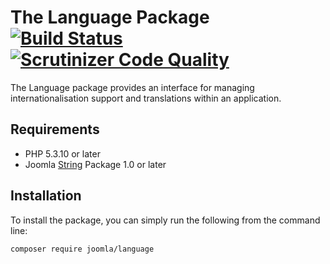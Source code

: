 # The Language Package [![Build Status](https://travis-ci.org/joomla-framework/language.png?branch=master)](https://travis-ci.org/joomla-framework/language) [![Scrutinizer Code Quality](https://scrutinizer-ci.com/g/joomla-framework/language/badges/quality-score.png?b=2.0-dev)](https://scrutinizer-ci.com/g/joomla-framework/language/?branch=2.0-dev)

The Language package provides an interface for managing internationalisation support and translations within an application.

## Requirements

* PHP 5.3.10 or later
* Joomla [String](https://github.com/joomla-framework/string) Package 1.0 or later

## Installation

To install the package, you can simply run the following from the command line:
           
```sh
composer require joomla/language
```

